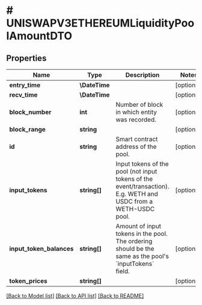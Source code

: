 # # UNISWAPV3ETHEREUMLiquidityPoolAmountDTO

## Properties

Name | Type | Description | Notes
------------ | ------------- | ------------- | -------------
**entry_time** | **\DateTime** |  | [optional]
**recv_time** | **\DateTime** |  | [optional]
**block_number** | **int** | Number of block in which entity was recorded. | [optional]
**block_range** | **string** |  | [optional]
**id** | **string** | Smart contract address of the pool. | [optional]
**input_tokens** | **string[]** | Input tokens of the pool (not input tokens of the event/transaction). E.g. WETH and USDC from a WETH-USDC pool. | [optional]
**input_token_balances** | **string[]** | Amount of input tokens in the pool. The ordering should be the same as the pool&#39;s &#x60;inputTokens&#x60; field. | [optional]
**token_prices** | **string[]** |  | [optional]

[[Back to Model list]](../../README.md#models) [[Back to API list]](../../README.md#endpoints) [[Back to README]](../../README.md)
